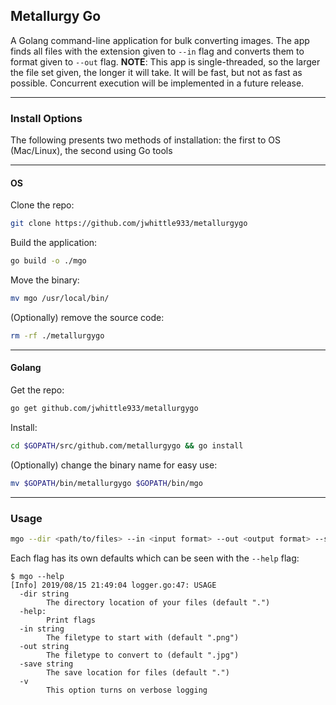 ## Metallurgy Go
A Golang command-line application for bulk converting images. The app finds all files with the extension given to `--in` flag and converts them to format given to `--out` flag. __NOTE__: This app is single-threaded, so the larger the file set given, the longer it will take. It will be fast, but not as fast as possible. Concurrent execution will be implemented in a future release.

---

### Install Options
The following presents two methods of installation: the first to OS (Mac/Linux), the second using Go tools

---

#### OS
Clone the repo:
```bash
git clone https://github.com/jwhittle933/metallurgygo
```

Build the application:
```bash
go build -o ./mgo
```

Move the binary:
```bash
mv mgo /usr/local/bin/
```

(Optionally) remove the source code:
```bash
rm -rf ./metallurgygo
```

---

#### Golang
Get the repo:
```bash
go get github.com/jwhittle933/metallurgygo
```

Install:
```bash
cd $GOPATH/src/github.com/metallurgygo && go install
```

(Optionally) change the binary name for easy use:
```bash
mv $GOPATH/bin/metallurgygo $GOPATH/bin/mgo
```

---

### Usage
```bash
mgo --dir <path/to/files> --in <input format> --out <output format> --save <path/to/save/location>
```
Each flag has its own defaults which can be seen with the `--help` flag:
```
$ mgo --help
[Info] 2019/08/15 21:49:04 logger.go:47: USAGE
  -dir string
    	The directory location of your files (default ".")
  -help:
    	Print flags
  -in string
    	The filetype to start with (default ".png")
  -out string
    	The filetype to convert to (default ".jpg")
  -save string
    	The save location for files (default ".")
  -v
        This option turns on verbose logging
```
